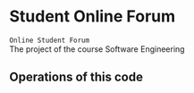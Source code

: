 # Student Online Forum
`Online Student Forum`<br>
The project of the course Software Engineering<br>
##  Operations of this code

